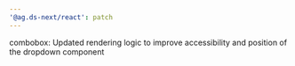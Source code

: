 ```yaml
---
'@ag.ds-next/react': patch
---
```


combobox: Updated rendering logic to improve accessibility and position of the dropdown component